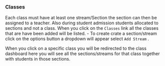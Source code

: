 ### Classes
Each class must have at least one stream/Section the section can then be assigned to a teacher. Also during student admission students allocated to sections and not a class.
When you click on the `Classes` link all the classes that are have been added will be listed. 
	- To create crate a section/stream click on the options button a dropdown will appear select `Add Stream` .

When you click on a specific class you will be redirected to the class dashboard here you will see all the sections/streams for that class together with students in those sections.

